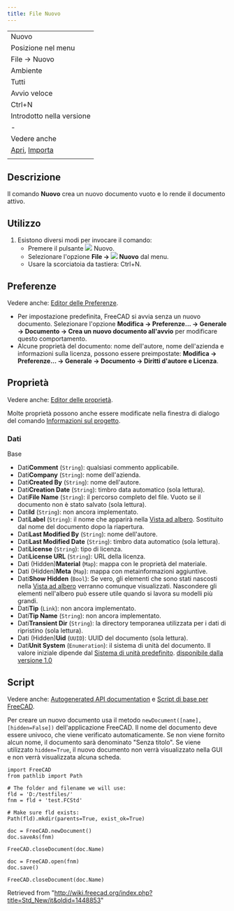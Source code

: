 ```yaml
---
title: File Nuovo
---
```

|  |
| --- |
| Nuovo |
| Posizione nel menu |
| File → Nuovo |
| Ambiente |
| Tutti |
| Avvio veloce |
| Ctrl+N |
| Introdotto nella versione |
| - |
| Vedere anche |
| [Apri](/Std_Open/it "Std Open/it"), [Importa](/Std_Import/it "Std Import/it") |
|  |

## Descrizione

Il comando **Nuovo** crea un nuovo documento vuoto e lo rende il documento attivo.

## Utilizzo

1. Esistono diversi modi per invocare il comando:
   * Premere il pulsante ![](/images/Std_New.svg) Nuovo.
   * Selezionare l'opzione **File → ![](/images/Std_New.svg) Nuovo** dal menu.
   * Usare la scorciatoia da tastiera: Ctrl+N.

## Preferenze

Vedere anche: [Editor delle Preferenze](/Preferences_Editor/it "Preferences Editor/it").

* Per impostazione predefinita, FreeCAD si avvia senza un nuovo documento. Selezionare l'opzione **Modifica → Preferenze... → Generale → Documento → Crea un nuovo documento all'avvio** per modificare questo comportamento.
* Alcune proprietà del documento: nome dell'autore, nome dell'azienda e informazioni sulla licenza, possono essere preimpostate: **Modifica → Preferenze... → Generale → Documento → Diritti d'autore e Licenza**.

## Proprietà

Vedere anche: [Editor delle proprietà](/Property_editor/it "Property editor/it").

Molte proprietà possono anche essere modificate nella finestra di dialogo del comando [Informazioni sul progetto](/Std_ProjectInfo/it "Std ProjectInfo/it").

### Dati

Base

* Dati**Comment** (`String`): qualsiasi commento applicabile.
* Dati**Company** (`String`): nome dell'azienda.
* Dati**Created By** (`String`): nome dell'autore.
* Dati**Creation Date** (`String`): timbro data automatico (sola lettura).
* Dati**File Name** (`String`): il percorso completo del file. Vuoto se il documento non è stato salvato (sola lettura).
* Dati**Id** (`String`): non ancora implementato.
* Dati**Label** (`String`): il nome che apparirà nella [Vista ad albero](/Tree_view/it "Tree view/it"). Sostituito dal nome del documento dopo la riapertura.
* Dati**Last Modified By** (`String`): nome dell'autore.
* Dati**Last Modified Date** (`String`): timbro data automatico (sola lettura).
* Dati**License** (`String`): tipo di licenza.
* Dati**License URL** (`String`): URL della licenza.
* Dati (Hidden)**Material** (`Map`): mappa con le proprietà del materiale.
* Dati (Hidden)**Meta** (`Map`): mappa con metainformazioni aggiuntive.
* Dati**Show Hidden** (`Bool`): Se vero, gli elementi che sono stati nascosti nella [Vista ad albero](/Tree_view/it "Tree view/it") verranno comunque visualizzati. Nascondere gli elementi nell'albero può essere utile quando si lavora su modelli più grandi.
* Dati**Tip** (`Link`): non ancora implementato.
* Dati**Tip Name** (`String`): non ancora implementato.
* Dati**Transient Dir** (`String`): la directory temporanea utilizzata per i dati di ripristino (sola lettura).
* Dati (Hidden)**Uid** (`UUID`): UUID del documento (sola lettura).
* Dati**Unit System** (`Enumeration`): il sistema di unità del documento. Il valore iniziale dipende dal [Sistema di unità predefinito](/Preferences_Editor/it#Generale_2 "Preferences Editor/it"). [disponibile dalla versione 1.0](/Release_notes_1.0/it "Release notes 1.0/it")

## Script

Vedere anche: [Autogenerated API documentation](https://freecad.github.io/SourceDoc/) e [Script di base per FreeCAD](/FreeCAD_Scripting_Basics/it "FreeCAD Scripting Basics/it").

Per creare un nuovo documento usa il metodo `newDocument([name], [hidden=False])` dell'applicazione FreeCAD. Il nome del documento deve essere univoco, che viene verificato automaticamente. Se non viene fornito alcun nome, il documento sarà denominato "Senza titolo". Se viene utilizzato `hidden=True`, il nuovo documento non verrà visualizzato nella GUI e non verrà visualizzata alcuna scheda.

```
import FreeCAD
from pathlib import Path

# The folder and filename we will use:
fld = 'D:/testfiles/'
fnm = fld + 'test.FCStd'

# Make sure fld exists:
Path(fld).mkdir(parents=True, exist_ok=True)

doc = FreeCAD.newDocument()
doc.saveAs(fnm)

FreeCAD.closeDocument(doc.Name)

doc = FreeCAD.open(fnm)
doc.save()

FreeCAD.closeDocument(doc.Name)

```

Retrieved from "<http://wiki.freecad.org/index.php?title=Std_New/it&oldid=1448853>"